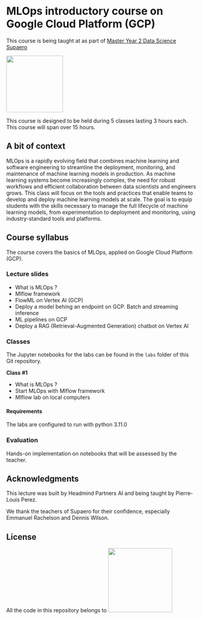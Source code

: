 # MLOps introductory course on Google Cloud Platform (GCP)

This course is being taught at as part of [Master Year 2 Data Science Supaero](https://supaerodatascience.github.io/index.html)


<img src=https://www.isae-supaero.fr/local/cache-vignettes/L190xH102/siteon0-e5814.png width="150">

This course is designed to be held during 5 classes lasting 3 hours each. This course will span over 15 hours.

## A bit of context

MLOps is a rapidly evolving field that combines machine learning and software engineering to streamline the deployment, monitoring, and maintenance of machine learning models in production. As machine learning systems become increasingly complex, the need for robust workflows and efficient collaboration between data scientists and engineers grows. This class will focus on the tools and practices that enable teams to develop and deploy machine learning models at scale. The goal is to equip students with the skills necessary to manage the full lifecycle of machine learning models, from experimentation to deployment and monitoring, using industry-standard tools and platforms.

## Course syllabus

The course covers the basics of MLOps, applied on Google Cloud Platform (GCP).

### Lecture slides

- What is MLOps ?
- Mlflow framework
- FlowML on Vertex AI (GCP)
- Deploy a model behing an endpoint on GCP. Batch and streaming inference
- ML pipelines on GCP 
- Deploy a RAG (Retrieval-Augmented Generation) chatbot on Vertex AI

### Classes

The Jupyter notebooks for the labs can be found in the `labs` folder of
this Git repository.

**Class #1**

- What is MLOps ?
- Start MLOps with Mlflow framework
- Mlflow lab on local computers

#### Requirements

The labs are configured to run with python 3.11.0

### Evaluation

Hands-on implementation on notebooks that will be assessed by the teacher.
  
## Acknowledgments

This lecture was built by Headmind Partners AI and being taught by Pierre-Louis Perez.

We thank the teachers of Supaero for their confidence, especially Emmanuel Rachelson and Dennis Wilson.

## License

All the code in this repository belongs to <img src=https://join.headmind.com/wp-content/uploads/2021/12/Logo-HeadMind-Partners-PNG-BLEU.png width="170">
